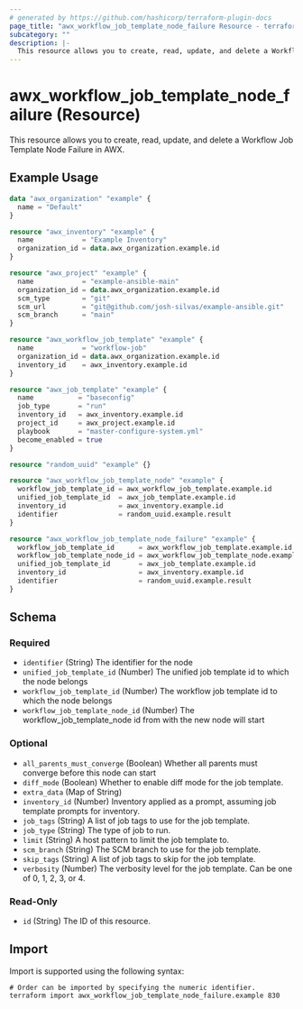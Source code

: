 ```yaml
---
# generated by https://github.com/hashicorp/terraform-plugin-docs
page_title: "awx_workflow_job_template_node_failure Resource - terraform-provider-awx"
subcategory: ""
description: |-
  This resource allows you to create, read, update, and delete a Workflow Job Template Node Failure in AWX.
---
```


# awx_workflow_job_template_node_failure (Resource)

This resource allows you to create, read, update, and delete a Workflow Job Template Node Failure in AWX.

## Example Usage

```terraform
data "awx_organization" "example" {
  name = "Default"
}

resource "awx_inventory" "example" {
  name            = "Example Inventory"
  organization_id = data.awx_organization.example.id
}

resource "awx_project" "example" {
  name            = "example-ansible-main"
  organization_id = data.awx_organization.example.id
  scm_type        = "git"
  scm_url         = "git@github.com/josh-silvas/example-ansible.git"
  scm_branch      = "main"
}

resource "awx_workflow_job_template" "example" {
  name            = "workflow-job"
  organization_id = data.awx_organization.example.id
  inventory_id    = awx_inventory.example.id
}

resource "awx_job_template" "example" {
  name           = "baseconfig"
  job_type       = "run"
  inventory_id   = awx_inventory.example.id
  project_id     = awx_project.example.id
  playbook       = "master-configure-system.yml"
  become_enabled = true
}

resource "random_uuid" "example" {}

resource "awx_workflow_job_template_node" "example" {
  workflow_job_template_id = awx_workflow_job_template.example.id
  unified_job_template_id  = awx_job_template.example.id
  inventory_id             = awx_inventory.example.id
  identifier               = random_uuid.example.result
}

resource "awx_workflow_job_template_node_failure" "example" {
  workflow_job_template_id      = awx_workflow_job_template.example.id
  workflow_job_template_node_id = awx_workflow_job_template_node.example.id
  unified_job_template_id       = awx_job_template.example.id
  inventory_id                  = awx_inventory.example.id
  identifier                    = random_uuid.example.result
}
```

<!-- schema generated by tfplugindocs -->
## Schema

### Required

- `identifier` (String) The identifier for the node
- `unified_job_template_id` (Number) The unified job template id to which the node belongs
- `workflow_job_template_id` (Number) The workflow job template id to which the node belongs
- `workflow_job_template_node_id` (Number) The workflow_job_template_node id from with the new node will start

### Optional

- `all_parents_must_converge` (Boolean) Whether all parents must converge before this node can start
- `diff_mode` (Boolean) Whether to enable diff mode for the job template.
- `extra_data` (Map of String)
- `inventory_id` (Number) Inventory applied as a prompt, assuming job template prompts for inventory.
- `job_tags` (String) A list of job tags to use for the job template.
- `job_type` (String) The type of job to run.
- `limit` (String) A host pattern to limit the job template to.
- `scm_branch` (String) The SCM branch to use for the job template.
- `skip_tags` (String) A list of job tags to skip for the job template.
- `verbosity` (Number) The verbosity level for the job template. Can be one of 0, 1, 2, 3, or 4.

### Read-Only

- `id` (String) The ID of this resource.

## Import

Import is supported using the following syntax:

```shell
# Order can be imported by specifying the numeric identifier.
terraform import awx_workflow_job_template_node_failure.example 830
```
